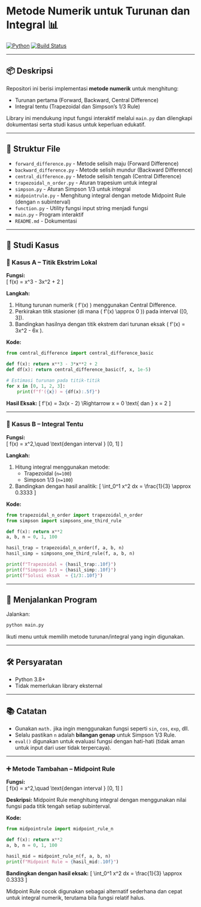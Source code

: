 # Metode Numerik untuk Turunan dan Integral 📊

[![Python](https://img.shields.io/badge/Python-3.8%2B-blue?style=flat&logo=python&logoColor=white)](https://www.python.org/)
[![Build Status](https://img.shields.io/badge/Build-Passing-brightgreen?style=flat&logo=github-actions&logoColor=white)](#)

---

## 📦 Deskripsi

Repositori ini berisi implementasi **metode numerik** untuk menghitung:
- Turunan pertama (Forward, Backward, Central Difference)
- Integral tentu (Trapezoidal dan Simpson’s 1/3 Rule)

Library ini mendukung input fungsi interaktif melalui `main.py` dan dilengkapi dokumentasi serta studi kasus untuk keperluan edukatif.

---

## 📁 Struktur File

- `forward_difference.py` - Metode selisih maju (Forward Difference)
- `backward_difference.py` - Metode selisih mundur (Backward Difference)
- `central_difference.py` - Metode selisih tengah (Central Difference)
- `trapezoidal_n_order.py` - Aturan trapesium untuk integral
- `simpson.py` - Aturan Simpson 1/3 untuk integral
- `midpointrule.py` - Menghitung integral dengan metode Midpoint Rule (dengan `n` subinterval)
- `function.py` - Utility fungsi input string menjadi fungsi
- `main.py` - Program interaktif
- `README.md` - Dokumentasi

---

## 🧪 Studi Kasus

### 📌 Kasus A – Titik Ekstrim Lokal

**Fungsi:**  
\[
f(x) = x^3 - 3x^2 + 2
\]

**Langkah:**
1. Hitung turunan numerik \( f'(x) \) menggunakan Central Difference.
2. Perkirakan titik stasioner (di mana \( f'(x) \approx 0 \)) pada interval \([0, 3]\).
3. Bandingkan hasilnya dengan titik ekstrem dari turunan eksak \( f'(x) = 3x^2 - 6x \).

**Kode:**
```python
from central_difference import central_difference_basic

def f(x): return x**3 - 3*x**2 + 2
def df(x): return central_difference_basic(f, x, 1e-5)

# Estimasi turunan pada titik-titik
for x in [0, 1, 2, 3]:
    print(f"f'({x}) ≈ {df(x):.5f}")
```

**Hasil Eksak:**
\[
f'(x) = 3x(x - 2) \Rightarrow x = 0 \text{ dan } x = 2
\]

---

### 📌 Kasus B – Integral Tentu

**Fungsi:**  
\[
f(x) = x^2,\quad \text{dengan interval } [0, 1]
\]

**Langkah:**
1. Hitung integral menggunakan metode:
   - Trapezoidal (`n=100`)
   - Simpson 1/3 (`n=100`)
2. Bandingkan dengan hasil analitik:
   \[
   \int_0^1 x^2 dx = \frac{1}{3} \approx 0.3333
   \]

**Kode:**
```python
from trapezoidal_n_order import trapezoidal_n_order
from simpson import simpsons_one_third_rule

def f(x): return x**2
a, b, n = 0, 1, 100

hasil_trap = trapezoidal_n_order(f, a, b, n)
hasil_simp = simpsons_one_third_rule(f, a, b, n)

print(f"Trapezoidal ≈ {hasil_trap:.10f}")
print(f"Simpson 1/3 ≈ {hasil_simp:.10f}")
print(f"Solusi eksak  ≈ {1/3:.10f}")
```

---

## 🏁 Menjalankan Program

Jalankan:
```bash
python main.py
```

Ikuti menu untuk memilih metode turunan/integral yang ingin digunakan.

---

## 🛠 Persyaratan

- Python 3.8+
- Tidak memerlukan library eksternal

---

## 📚 Catatan

- Gunakan `math.` jika ingin menggunakan fungsi seperti `sin`, `cos`, `exp`, dll.
- Selalu pastikan `n` adalah **bilangan genap** untuk Simpson 1/3 Rule.
- `eval()` digunakan untuk evaluasi fungsi dengan hati-hati (tidak aman untuk input dari user tidak terpercaya).

---


### ➕ Metode Tambahan – Midpoint Rule

**Fungsi:**  
\[
f(x) = x^2,\quad \text{dengan interval } [0, 1]
\]

**Deskripsi:**
Midpoint Rule menghitung integral dengan menggunakan nilai fungsi pada titik tengah setiap subinterval.

**Kode:**
```python
from midpointrule import midpoint_rule_n

def f(x): return x**2
a, b, n = 0, 1, 100

hasil_mid = midpoint_rule_n(f, a, b, n)
print(f"Midpoint Rule ≈ {hasil_mid:.10f}")
```

**Bandingkan dengan hasil eksak:**
\[
\int_0^1 x^2 dx = \frac{1}{3} \approx 0.3333
\]

Midpoint Rule cocok digunakan sebagai alternatif sederhana dan cepat untuk integral numerik, terutama bila fungsi relatif halus.
